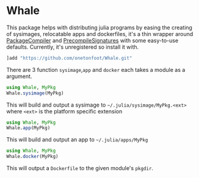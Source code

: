 # Whale

This package helps with distributing julia programs by easing the creating of sysimages, relocatable apps and dockerfiles, it's a thin wrapper around [PackageCompiler](https://github.com/JuliaLang/PackageCompiler.jl) and [PrecompileSignatures](https://github.com/rikhuijzer/PrecompileSignatures.jl) with some easy-to-use defaults. Currently, it's unregistered so install it with.


```julia
]add "https://github.com/onetonfoot/Whale.git"
```

There are 3 function `sysimage`,`app` and `docker` each takes a module as a argument.

```julia
using Whale, MyPkg
Whale.sysimage(MyPkg)
``` 

This will build and output a sysimage to `~/.julia/sysimage/MyPkg.<ext>` where `<ext>` is the platform specific extension

```julia
using Whale, MyPkg
Whale.app(MyPkg)
``` 

This will build and output an  app to `~/.julia/apps/MyPkg`

```julia
using Whale, MyPkg
Whale.docker(MyPkg)
``` 

This will output a `Dockerfile` to the given module's `pkgdir`.
